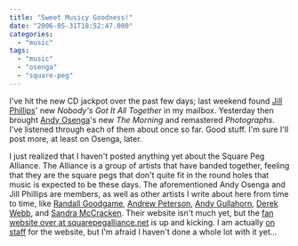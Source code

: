 ```yaml
---
title: "Sweet Musicy Goodness!"
date: "2006-05-31T18:52:47.000"
categories: 
  - "music"
tags: 
  - "music"
  - "osenga"
  - "square-peg"
---
```


I've hit the new CD jackpot over the past few days; last weekend found [Jill Phillips](http://www.jillphillips.com)' new _Nobody's Got It All Together_ in my mailbox. Yesterday then brought [Andy Osenga](http://www.andrewosenga.com)'s new _The Morning_ and remastered _Photographs_. I've listened through each of them about once so far. Good stuff. I'm sure I'll post more, at least on Osenga, later.

I just realized that I haven't posted anything yet about the Square Peg Alliance. The Alliance is a group of artists that have banded together, feeling that they are the square pegs that don't quite fit in the round holes that music is expected to be these days. The aforementioned Andy Osenga and Jill Phillips are members, as well as other artists I write about here from time to time, like [Randall Goodgame](http://www.randallgoodgame.com), [Andrew Peterson](http://www.andrew-peterson.com), [Andy Gullahorn](http://www.andygullahorn.com), [Derek Webb](http://www.derekwebb.com), and [Sandra McCracken](http://www.sandramccracken.com). Their website isn't much yet, but the [fan website over at squarepegalliance.net](http://www.squarepegalliance.net) is up and kicking. I am actually [on staff](http://squarepegalliance.net/about/about-chris-hubbs/) for the website, but I'm afraid I haven't done a whole lot with it yet...
